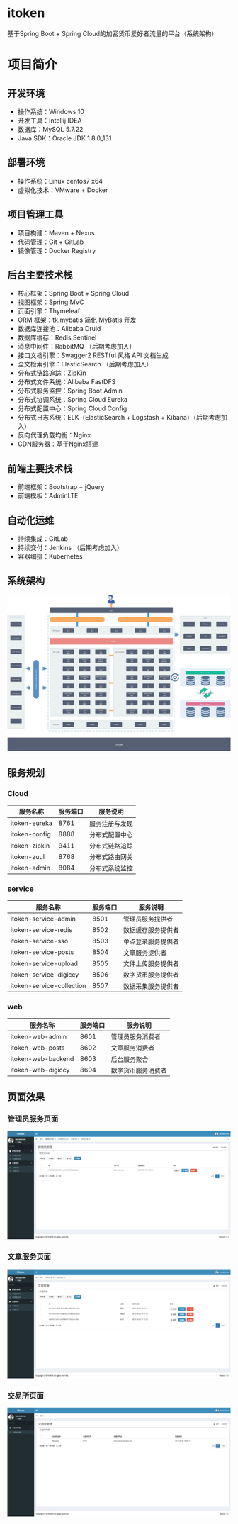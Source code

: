 # itoken
基于Spring Boot + Spring Cloud的加密货币爱好者流量的平台（系统架构）

# 项目简介
## 开发环境

* 操作系统：Windows 10
* 开发工具：Intellij IDEA
* 数据库：MySQL 5.7.22
* Java SDK：Oracle JDK 1.8.0_131

## 部署环境
* 操作系统：Linux centos7 x64
* 虚拟化技术：VMware + Docker

## 项目管理工具
* 项目构建：Maven + Nexus
* 代码管理：Git + GitLab
* 镜像管理：Docker Registry

## 后台主要技术栈


* 核心框架：Spring Boot + Spring Cloud
* 视图框架：Spring MVC
* 页面引擎：Thymeleaf
* ORM 框架：tk.mybatis 简化 MyBatis 开发
* 数据库连接池：Alibaba Druid
* 数据库缓存：Redis Sentinel
* 消息中间件：RabbitMQ （后期考虑加入）
* 接口文档引擎：Swagger2 RESTful 风格 API 文档生成
* 全文检索引擎：ElasticSearch （后期考虑加入）
* 分布式链路追踪：ZipKin
* 分布式文件系统：Alibaba FastDFS
* 分布式服务监控：Spring Boot Admin
* 分布式协调系统：Spring Cloud Eureka
* 分布式配置中心：Spring Cloud Config
* 分布式日志系统：ELK（ElasticSearch + Logstash + Kibana）（后期考虑加入）
* 反向代理负载均衡：Nginx
* CDN服务器：基于Nginx搭建


## 前端主要技术栈
* 前端框架：Bootstrap + jQuery
* 前端模板：AdminLTE

## 自动化运维
* 持续集成：GitLab
* 持续交付：Jenkins （后期考虑加入）
* 容器编排：Kubernetes

## 系统架构
![image](https://github.com/BernardLowe/itoken/blob/master/image/system.png)
## 服务规划
### Cloud

| 服务名称 | 服务端口 | 服务说明 |
| --- | --- | --- |
| itoken-eureka | 8761 | 服务注册与发现 |
| itoken-config | 8888 | 分布式配置中心 |
| itoken-zipkin | 9411 | 分布式链路追踪 |
| itoken-zuul | 8768 | 分布式路由网关 |
| itoken-admin | 8084 | 分布式系统监控 |

### service
| 服务名称 | 服务端口 | 服务说明 |
| --- | --- | --- |
|itoken-service-admin|8501|管理员服务提供者|
|itoken-service-redis|8502|数据缓存服务提供者|
|itoken-service-sso|8503|单点登录服务提供者|
|itoken-service-posts|8504|文章服务提供者|
|itoken-service-upload|8505|文件上传服务提供者|
|itoken-service-digiccy|8506|数字货币服务提供者|
|itoken-service-collection|8507|数据采集服务提供者|

### web
| 服务名称 | 服务端口 | 服务说明 |
| --- | --- | --- |
|itoken-web-admin|8601|管理员服务消费者|
|itoken-web-posts|8602|文章服务消费者|
|itoken-web-backend|8603|后台服务聚合|
|itoken-web-digiccy|8604|数字货币服务消费者|

## 页面效果
### 管理员服务页面
![image](https://github.com/BernardLowe/itoken/blob/master/image/main.jpg)
### 文章服务页面
![image](https://github.com/BernardLowe/itoken/blob/master/image/posts.jpg)
### 交易所页面
![image](https://github.com/BernardLowe/itoken/blob/master/image/digiccy.jpg)
